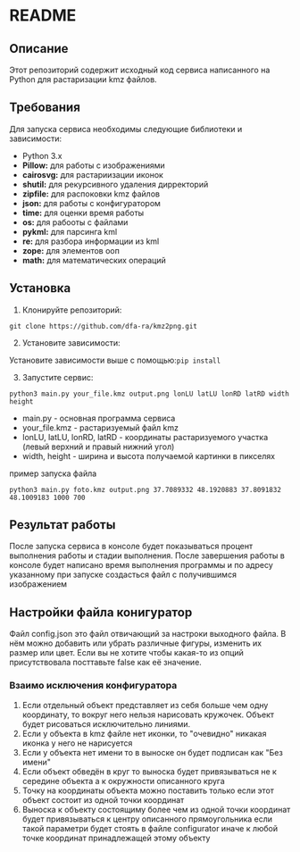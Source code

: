 # README

## Описание

Этот репозиторий содержит исходный код сервиса написанного на Python для растаризации kmz файлов.

## Требования

Для запуска сервиса необходимы следующие библиотеки и зависимости:

* Python 3.x
* __Pillow:__ для работы с изображениями
* __cairosvg:__ для растариизации иконок
* __shutil:__ для рекурсивного удаления дирректорий
* __zipfile:__ для распоковки kmz файлов
* __json:__ для работы с конфигуратором
* __time:__ для оценки время работы
* __os:__ для рабооты с файлами
* __pykml:__ для парсинга kml
* __re:__ для разбора информации из kml
* __zope:__ для элементов ооп
* __math:__ для математических операций

## Установка

1. Клонируйте репозиторий:

```
git clone https://github.com/dfa-ra/kmz2png.git
```

2. Установите зависимости:

Установите зависимости выше с помощью:```pip install```

3. Запустите сервис:

```
python3 main.py your_file.kmz output.png lonLU latLU lonRD latRD width height
```
* main.py - основная программа сервиса
* your_file.kmz - растаризуемый файл kmz
* lonLU, latLU, lonRD, latRD - координаты растаризуемого участка (левый верхний и правый нижний угол) 
* width, height - ширина и высота получаемой картинки в пикселях

пример запуска файла
```
python3 main.py foto.kmz output.png 37.7089332 48.1920883 37.8091832 48.1009183 1000 700
```

## Результат работы

После запуска сервиса в консоле будет показываться процент выполнения 
работы и стадии выполнения. После завершения работы в консоле будет 
написано время выполнения программы и по адресу указанному при запуске создасться файл
с получившимся изображением

## Настройки файла конигуратор

Файл config.json это файл отвичающий за настроки выходного файла. В нём можно добавить или убрать
различные фигуры, изменить их размер или цвет. Если вы не хотите чтобы какая-то из опций присутствовала
посттавьте false как её значение. 

### Взаимо исключения конфигуратора 

1) Если отдельный объект представляет из себя больше чем одну координату, то вокруг него
нельзя нарисовать кружочек. Объект будет рисоваться исключительно линиями.
2) Если у объекта в kmz файле нет иконки, то "очевидно" никакая иконка у него не нарисуется
3) Если у объекта нет имени то в выноске он будет подписан как "Без имени"
4) Если объект обведён в круг то выноска будет привязываться не к середине объекта а к 
окружности описанного круга
5) Точку на координаты объекта можно поставить только если этот объект состоит из одной точки координат
6) Выноска к объекту состоящиму более чем из одной точки координат будет привязываться
к центру описанного прямоугольника если такой параметри будет стоять в файле
configurator иначе к любой точке координат принадлежащей этому объекту 
